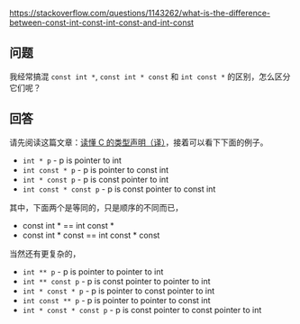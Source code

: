 <https://stackoverflow.com/questions/1143262/what-is-the-difference-between-const-int-const-int-const-and-int-const>

## 问题

我经常搞混 `const int *`, `const int * const` 和 `int const *` 的区别，怎么区分它们呢？ 

## 回答

请先阅读这篇文章：[读懂 C 的类型声明（译）](https://ethsonliu.com/2020/04/reading-c-type-declarations.html)，接着可以看下下面的例子。

- `int * p` - p is pointer to int
- `int const * p` - p is pointer to const int
- `int * const p` - p is const pointer to int
- `int const * const p` - p is const pointer to const int

其中，下面两个是等同的，只是顺序的不同而已，

- const int * == int const *
- const int * const == int const * const

当然还有更复杂的，

- `int ** p` - p is pointer to pointer to int
- `int ** const p` - p is const pointer to pointer to int
- `int * const * p` - p is pointer to const pointer to int
- `int const ** p` - p is pointer to pointer to const int
- `int * const * const p` - p is const pointer to const pointer to int
